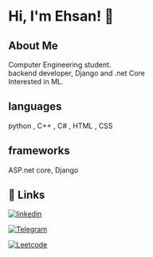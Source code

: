 
# Hi, I'm Ehsan! 👋


## About Me

Computer Engineering student.\
backend developer, Django and .net Core\
Interested in ML.


## languages

python , C++ , C# , HTML , CSS


## frameworks

ASP.net core, Django


## 🔗 Links
[![linkedin](https://img.shields.io/badge/linkedin-0A66C2?style=for-the-badge&logo=linkedin&logoColor=white)](www.linkedin.com/in/ehsan-kholoosi)


[![Telegram](https://img.shields.io/badge/telegram-0A86C2?style=for-the-badge&logo=Telegram&logoColor=white)](t.me/im_eh_kh)


[![Leetcode](https://img.shields.io/badge/leetcode-8f1212?style=for-the-badge&logo=Leetcode&logoColor=white)](https://leetcode.com/ehsan-005)
